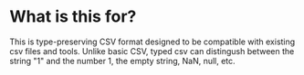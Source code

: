 # What is this for?

This is type-preserving CSV format designed to be compatible with existing csv files and tools. Unlike basic CSV, typed csv can distingush between the string "1" and the number 1, the empty string, NaN, null, etc.